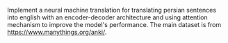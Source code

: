 Implement a neural machine translation for translating persian sentences into english with an encoder-decoder architecture and using attention mechanism to improve the model's performance.
The main dataset is from https://www.manythings.org/anki/.
